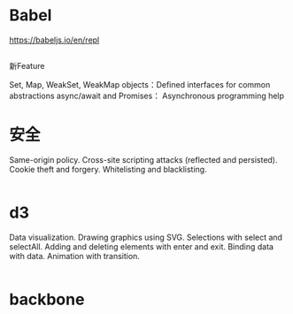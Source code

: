 
# Babel
https://babeljs.io/en/repl
```JavaScript

```

新Feature

Set, Map, WeakSet, WeakMap objects：Defined interfaces for common abstractions
async/await and Promises： Asynchronous programming help

# 安全

Same-origin policy. Cross-site scripting attacks (reflected and persisted). Cookie theft and forgery. Whitelisting and blacklisting.

```JavaScript

```

# d3

Data visualization. Drawing graphics using SVG. Selections with select and selectAll. Adding and deleting elements with enter and exit. Binding data with data. Animation with transition.

```JavaScript

```

# backbone

```JavaScript

```


```JavaScript

```


```JavaScript

```


```JavaScript

```


```JavaScript

```


```JavaScript

```


```JavaScript

```


```JavaScript

```


```JavaScript

```


```JavaScript

```


```JavaScript

```
